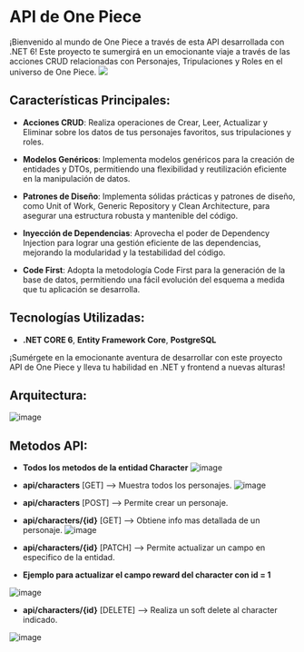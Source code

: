 # API de One Piece

¡Bienvenido al mundo de One Piece a través de esta API desarrollada con .NET 6! Este proyecto te sumergirá en un emocionante viaje a través de las acciones CRUD relacionadas con Personajes, Tripulaciones y Roles en el universo de One Piece.
<img src='https://i.pinimg.com/564x/bd/23/eb/bd23eb0b41dac4248d7e1f2efdca7a4c.jpg'/>

## Características Principales:

- **Acciones CRUD**: Realiza operaciones de Crear, Leer, Actualizar y Eliminar sobre los datos de tus personajes favoritos, sus tripulaciones y roles.
  
- **Modelos Genéricos**: Implementa modelos genéricos para la creación de entidades y DTOs, permitiendo una flexibilidad y reutilización eficiente en la manipulación de datos.
    
- **Patrones de Diseño**: Implementa sólidas prácticas y patrones de diseño, como Unit of Work, Generic Repository y Clean Architecture, para asegurar una estructura robusta y mantenible del código.

- **Inyección de Dependencias**: Aprovecha el poder de Dependency Injection para lograr una gestión eficiente de las dependencias, mejorando la modularidad y la testabilidad del código.

- **Code First**: Adopta la metodología Code First para la generación de la base de datos, permitiendo una fácil evolución del esquema a medida que tu aplicación se desarrolla.

## Tecnologías Utilizadas:

- **.NET CORE 6**, **Entity Framework Core**, **PostgreSQL**

¡Sumérgete en la emocionante aventura de desarrollar con este proyecto API de One Piece y lleva tu habilidad en .NET y frontend a nuevas alturas!

## Arquitectura:
 ![image](https://github.com/dducken/OnePiece_API/assets/64493715/4e0e391e-433c-424e-8e3b-246f5da3294d)

## Metodos API:
- **Todos los metodos de la entidad Character**
  ![image](https://github.com/dducken/OnePiece_API/assets/64493715/75923fca-947e-4b45-8b7b-fe440b7ff0b5)
  
- **api/characters** [GET] --> Muestra todos los personajes.
![image](https://github.com/dducken/OnePiece_API/assets/64493715/11602725-20e8-44ce-9711-961366c880bb)

- **api/characters** [POST] --> Permite crear un personaje.
  
- **api/characters/{id}** [GET] --> Obtiene info mas detallada de un personaje.
![image](https://github.com/dducken/OnePiece_API/assets/64493715/f6bfb2c7-86f9-41d8-bb13-a67665a67982)

- **api/characters/{id}** [PATCH] --> Permite actualizar un campo en especifico de la entidad.
- **Ejemplo para actualizar el campo reward del character con id = 1**
  
![image](https://github.com/dducken/OnePiece_API/assets/64493715/39277a33-3334-481c-a1bc-fa59e86b71df)

- **api/characters/{id}** [DELETE] --> Realiza un soft delete al character indicado.
  
![image](https://github.com/dducken/OnePiece_API/assets/64493715/6ea37ae1-ba0e-45be-9a88-024a4a66bce0)




